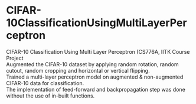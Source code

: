 # CIFAR-10ClassificationUsingMultiLayerPerceptron
 CIFAR-10 Classification Using Multi Layer Perceptron (CS776A, IITK Course Project <br/>
 Augmented the CIFAR-10 dataset by applying random rotation, random cutout, random cropping and horizontal or vertical flipping. <br/>
Trained a multi-layer perceptron model on augmented & non-augmented CIFAR-10 data for classification. <br/>
The implementation of feed-forward and backpropagation step was done without the use of in-built functions. <br/>
 
